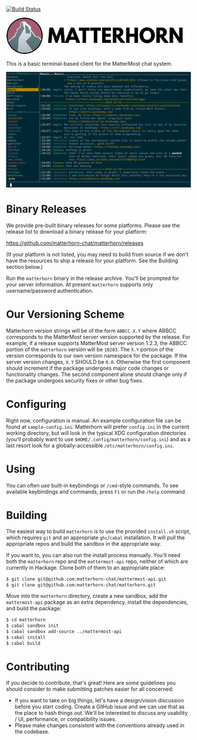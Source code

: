 [![Build
Status](https://travis-ci.org/matterhorn-chat/matterhorn.svg?branch=master)](https://travis-ci.org/matterhorn-chat/matterhorn)

![](logo.png)

This is a basic terminal-based client for the MatterMost chat system.

![](screenshots/screenshot-00.png)

# Binary Releases

We provide pre-built binary releases for some platforms. Please see the
release list to download a binary release for your platform:

https://github.com/matterhorn-chat/matterhorn/releases

(If your platform is not listed, you may need to build from source if
we don't have the resources to ship a release for your platform. See
the Building section below.)

Run the `matterhorn` binary in the release archive. You'll be prompted
for your server information. At present `matterhorn` supports only
username/password authentication.

# Our Versioning Scheme

Matterhorn version strings will be of the form `ABBCC.X.Y` where ABBCC
corresponds to the MatterMost server version supported by the release.
For example, if a release supports MatterMost server version 1.2.3, the
ABBCC portion of the `matterhorn` version will be `10203`. The `X.Y`
portion of the version corresponds to our own version namespace for the
package. If the server version changes, `X.Y` SHOULD be `0.0`. Otherwise
the first component should increment if the package undergoes major code
changes or functionality changes. The second component alone should
change only if the package undergoes security fixes or other bug fixes.

# Configuring

Right now, configuration is manual. An example configuration file
can be found at `sample-config.ini`. Matterhorn will prefer
`config.ini` in the current working directory, but will look in
the typical XDG configuration directories (you'll probably want to
use `$HOME/.config/matterhorn/config.ini`) and as a last resort look
for a globally-accessible `/etc/matterhorn/config.ini`.

# Using

You can often use built-in keybindings or `/cmd`-style commands. To
see available keybindings and commands, press `F1` or run the `/help`
command.

# Building

The easiest way to build `matterhorn` is to use the provided
`install.sh` script, which requires `git` and an appropriate
`ghc`/`cabal` installation. It will pull the appropriate repos and build
the sandbox in the appropriate way.

If you want to, you can also run the install process manually.
You'll need both the `matterhorn` repo and the `mattermost-api` repo,
neither of which are currently in Hackage. Clone both of them to
an appropriate place:

~~~
$ git clone git@github.com:matterhorn-chat/mattermost-api.git
$ git clone git@github.com:matterhorn-chat/matterhorn.git
~~~

Move into the `matterhorn` directory, create a new sandbox, add
the `mattermost-api` package as an extra dependency, install the
dependencies, and build the package:

~~~
$ cd matterhorn
$ cabal sandbox init
$ cabal sandbox add-source ../mattermost-api
$ cabal install
$ cabal build
~~~

# Contributing

If you decide to contribute, that's great! Here are some guidelines you
should consider to make submitting patches easier for all concerned:

 - If you want to take on big things, let's have a design/vision
   discussion before you start coding. Create a GitHub issue and we can
   use that as the place to hash things out. We'll be interested to
   discuss any usability / UI, performance, or compatibility issues.
 - Please make changes consistent with the conventions already used in
   the codebase.
